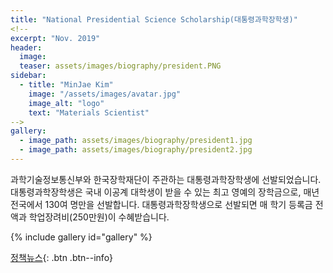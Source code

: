 ```yaml
---
title: "National Presidential Science Scholarship(대통령과학장학생)"
<!--
excerpt: "Nov. 2019"
header:
  image: 
  teaser: assets/images/biography/president.PNG
sidebar:
  - title: "MinJae Kim"
    image: "/assets/images/avatar.jpg"
    image_alt: "logo"
    text: "Materials Scientist"
-->
gallery:
  - image_path: assets/images/biography/president1.jpg
  - image_path: assets/images/biography/president2.jpg
---
```


과학기술정보통신부와 한국장학재단이 주관하는 대통령과학장학생에 선발되었습니다. 대통령과학장학생은 국내 이공계 대학생이 받을 수 있는 최고 영예의 장학금으로, 매년 전국에서 130여 명만을 선발합니다. 대통령과학장학생으로 선발되면 매 학기 등록금 전액과 학업장려비(250만원)이 수혜받습니다.

{% include gallery id="gallery"  %}


[정책뉴스](https://www.korea.kr/news/policyNewsView.do?newsId=148866794){: .btn .btn--info}


